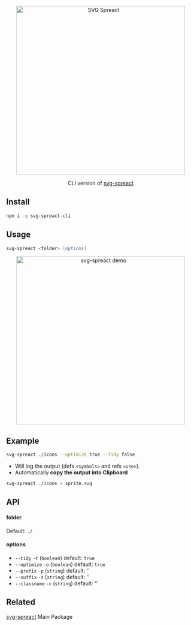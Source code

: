 <p align="center">
  <img alt="SVG Spreact" title="SVG Spreact" src="https://cdn.rawgit.com/elrumordelaluz/svg-spreact/2b58118b/logo.svg" width="450">
</p>

<p align="center">
  CLI version of <a href="https://github.com/elrumordelaluz/svg-spreact">svg-spreact</a> 
</p>

## Install

```zsh
npm i -g svg-spreact-cli
```

## Usage

```zsh
svg-spreact <folder> [options]
```

<p align="center">
  <img alt="svg-spreact demo" title="svg-spreact demo" src="https://cdn.rawgit.com/elrumordelaluz/svg-spreact-cli/87a503e8/demo.gif" width="450">
</p>

## Example

```zsh
svg-spreact ./icons --optimize true --tidy false
```

* Will log the output (defs `<symbols>` and refs `<use>`).
* Automatically **copy the output into Clipboard**

```zsh
svg-spreact ./icons > sprite.svg
```

## API

#### folder

Default: `./`

#### options

* `--tidy` `-t` (`boolean`) default: `true`
* `--optimize` `-o` (`boolean`) default: `true`
* `--prefix` `-p` (`string`) default: ''
* `--suffix` `-s` (`string`) default: ''
* `--classname` `-c` (`string`) default: ''

## Related

[svg-spreact](https://github.com/elrumordelaluz/svg-spreact) Main Package
